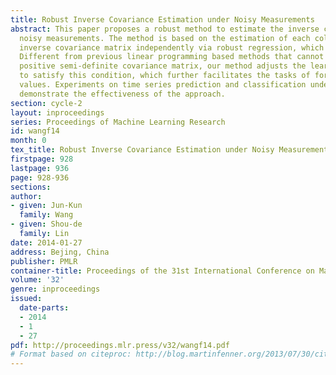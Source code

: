 ```yaml
---
title: Robust Inverse Covariance Estimation under Noisy Measurements
abstract: This paper proposes a robust method to estimate the inverse covariance under
  noisy measurements. The method is based on the estimation of each column in the
  inverse covariance matrix independently via robust regression, which enables parallelization.
  Different from previous linear programming based methods that cannot guarantee a
  positive semi-definite covariance matrix, our method adjusts the learned matrix
  to satisfy this condition, which further facilitates the tasks of forecasting future
  values. Experiments on time series prediction and classification under  noisy condition
  demonstrate the effectiveness of the approach.
section: cycle-2
layout: inproceedings
series: Proceedings of Machine Learning Research
id: wangf14
month: 0
tex_title: Robust Inverse Covariance Estimation under Noisy Measurements
firstpage: 928
lastpage: 936
page: 928-936
sections: 
author:
- given: Jun-Kun
  family: Wang
- given: Shou-de
  family: Lin
date: 2014-01-27
address: Bejing, China
publisher: PMLR
container-title: Proceedings of the 31st International Conference on Machine Learning
volume: '32'
genre: inproceedings
issued:
  date-parts:
  - 2014
  - 1
  - 27
pdf: http://proceedings.mlr.press/v32/wangf14.pdf
# Format based on citeproc: http://blog.martinfenner.org/2013/07/30/citeproc-yaml-for-bibliographies/
---
```

